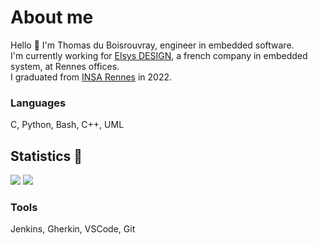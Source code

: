 # About me 

Hello 👋
I'm Thomas du Boisrouvray, engineer in embedded software.  
I'm currently working for [Elsys DESIGN](https://www.elsys-design.com), a french company in embedded system, at Rennes offices.  
I graduated from [INSA Rennes](https://www.insa-rennes.fr) in 2022.

### Languages
C, Python, Bash, C++, UML

## Statistics 🎉

  <img src ="https://github-readme-stats.vercel.app/api?username=xdoctorwhoz&show_icons=true&count_private=true&include_all_commits=true&hide_border=true&hide=issues,contribs">
  
  <img src ="https://github-readme-stats.vercel.app/api/top-langs/?username=xdoctorwhoz&layout=compact&hide_border=true&langs_count=10&hide=html,css">

### Tools
Jenkins, Gherkin, VSCode, Git
